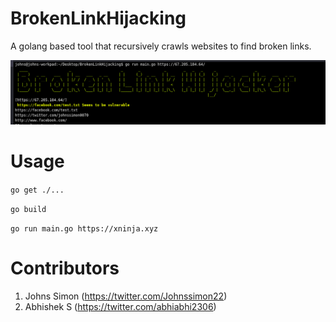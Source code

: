 # BrokenLinkHijacking

A golang based tool that recursively crawls websites to find broken links.

![Screenshot](screenshot.png)

# Usage

`go get ./...`

`go build`

`go run main.go https://xninja.xyz`


# Contributors

1. Johns Simon (https://twitter.com/Johnssimon22)
2. Abhishek S (https://twitter.com/abhiabhi2306)
